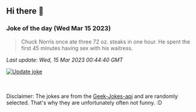 ## Hi there 👋

### Joke of the day (Wed Mar 15 2023)
<!-- joke -->
>Chuck Norris once ate three 72 oz. steaks in one hour. He spent the first 45 minutes having sex with his waitress.
<!-- /joke -->

*Last update: Wed, 15 Mar 2023 00:44:40 GMT*

[![Update joke](https://github.com/nclskfm/nclskfm/actions/workflows/joke.yml/badge.svg)](https://github.com/nclskfm/nclskfm/actions/workflows/joke.yml)

<br><br>
Disclaimer: The jokes are from the [Geek-Jokes-api](https://github.com/sameerkumar18/geek-joke-api) and are randomly selected. That's why they are unfortunately often not funny. :D
